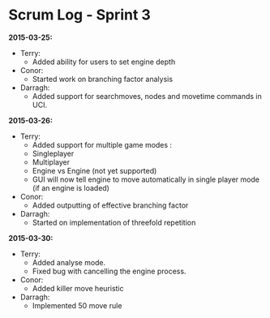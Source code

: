Scrum Log - Sprint 3
====================

**2015-03-25:**
* Terry:
  * Added ability for users to set engine depth
* Conor:
  * Started work on branching factor analysis
* Darragh:
  * Added support for searchmoves, nodes and movetime commands in UCI.

**2015-03-26:**
* Terry:
  * Added support for multiple game modes : 
   * Singleplayer
   * Multiplayer
   * Engine vs Engine (not yet supported)
  * GUI will now tell engine to move automatically in single player mode (if an engine is loaded)
* Conor:
  * Added outputting of effective branching factor
* Darragh:
  * Started on implementation of threefold repetition
 
**2015-03-30:**
* Terry:
  * Added analyse mode.
  * Fixed bug with cancelling the engine process.
* Conor:
  * Added killer move heuristic
* Darragh:
  * Implemented 50 move rule
